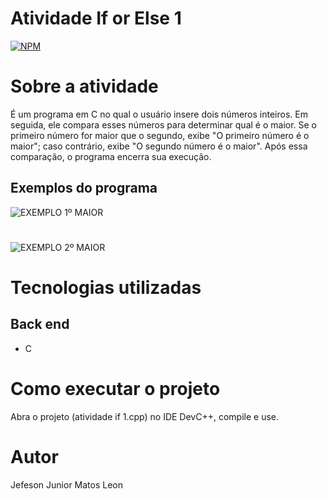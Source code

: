 # Atividade If or Else 1
[![NPM](https://img.shields.io/npm/l/react)](https://github.com/devsuperior/sds1-wmazoni/blob/master/LICENSE) 

# Sobre a atividade

 É um programa em C no qual o usuário insere dois números inteiros. Em seguida, ele compara esses números para determinar qual é o maior. Se o primeiro número for maior que o segundo, exibe "O primeiro número é o maior"; caso contrário, exibe "O segundo número é o maior". Após essa comparação, o programa encerra sua execução.

## Exemplos do programa
![EXEMPLO 1º MAIOR](https://github.com/jjuniorleon/assets/blob/main/C__Users_jumat_OneDrive_┴rea%20de%20Trabalho_atividades%20if_exercicio01_atividade%20if%201.exe%2022_03_2024%2022_01_51.png)
#
![EXEMPLO 2º MAIOR](https://github.com/jjuniorleon/assets/blob/main/C__Users_jumat_OneDrive_┴rea%20de%20Trabalho_atividades%20if_exercicio01_atividade%20if%201.exe%2022_03_2024%2022_02_21.png)

# Tecnologias utilizadas
## Back end
- C

# Como executar o projeto

Abra o projeto (atividade if 1.cpp) no IDE DevC++, compile e use.

# Autor

Jefeson Junior Matos Leon
